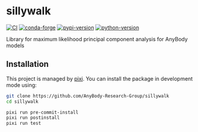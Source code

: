 # sillywalk

[![CI](https://img.shields.io/github/actions/workflow/status/AnyBody-Research-Group/sillywalk/ci.yml?style=flat-square&branch=main)](https://github.com/AnyBody-Research-Group/sillywalk/actions/workflows/ci.yml)
[![conda-forge](https://img.shields.io/conda/vn/conda-forge/sillywalk?logoColor=white&logo=conda-forge&style=flat-square)](https://prefix.dev/channels/conda-forge/packages/sillywalk)
[![pypi-version](https://img.shields.io/pypi/v/sillywalk.svg?logo=pypi&logoColor=white&style=flat-square)](https://pypi.org/project/sillywalk)
[![python-version](https://img.shields.io/pypi/pyversions/sillywalk?logoColor=white&logo=python&style=flat-square)](https://pypi.org/project/sillywalk)

Library for maximum likelihood principal component analysis for AnyBody models

## Installation

This project is managed by [pixi](https://pixi.sh).
You can install the package in development mode using:

```bash
git clone https://github.com/AnyBody-Research-Group/sillywalk
cd sillywalk

pixi run pre-commit-install
pixi run postinstall
pixi run test
```
